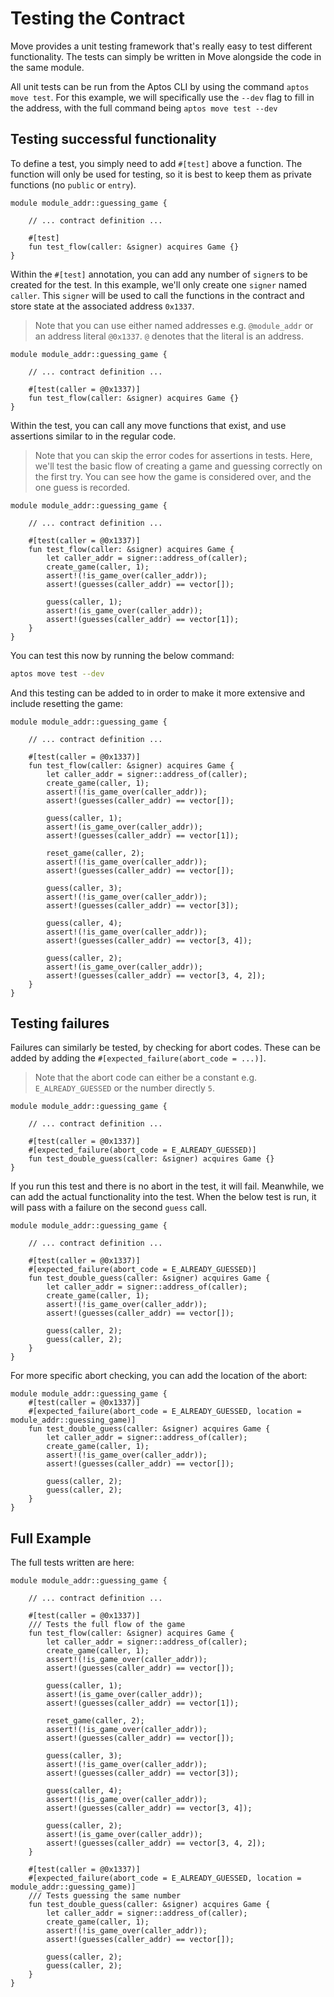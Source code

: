 # Testing the Contract

Move provides a unit testing framework that's really easy to test different functionality. The tests can simply be
written in Move alongside the code in the same module.

All unit tests can be run from the Aptos CLI by using the command `aptos move test`. For this example, we will
specifically use the `--dev` flag to fill in the address, with the full command being `aptos move test --dev`

## Testing successful functionality

To define a test, you simply need to add `#[test]` above a function. The function will only be used for testing, so it
is best to keep them as private functions (no `public` or `entry`).

```move
module module_addr::guessing_game {

    // ... contract definition ...

    #[test]
    fun test_flow(caller: &signer) acquires Game {}
}
```

Within the `#[test]` annotation, you can add any number of `signer`s to be created for the test. In this example, we'll
only create one `signer` named `caller`. This `signer` will be used to call the functions in the contract and store
state at the associated address `0x1337`.

> Note that you can use either named addresses e.g. `@module_addr` or an address literal `@0x1337`.  `@` denotes that
> the literal is an address.

```move
module module_addr::guessing_game {

    // ... contract definition ...

    #[test(caller = @0x1337)]
    fun test_flow(caller: &signer) acquires Game {}
}
```

Within the test, you can call any move functions that exist, and use assertions similar to in the regular code.

> Note that you can skip the error codes for assertions in tests. Here, we'll test the basic flow of creating a game and
> guessing correctly on the first try. You can see how the game is considered over, and the one guess is recorded.

```move
module module_addr::guessing_game {

    // ... contract definition ...

    #[test(caller = @0x1337)]
    fun test_flow(caller: &signer) acquires Game {
        let caller_addr = signer::address_of(caller);
        create_game(caller, 1);
        assert!(!is_game_over(caller_addr));
        assert!(guesses(caller_addr) == vector[]);

        guess(caller, 1);
        assert!(is_game_over(caller_addr));
        assert!(guesses(caller_addr) == vector[1]);
    }
}
```

You can test this now by running the below command:

```sh
aptos move test --dev
```

And this testing can be added to in order to make it more extensive and include resetting the game:

```move
module module_addr::guessing_game {

    // ... contract definition ...

    #[test(caller = @0x1337)]
    fun test_flow(caller: &signer) acquires Game {
        let caller_addr = signer::address_of(caller);
        create_game(caller, 1);
        assert!(!is_game_over(caller_addr));
        assert!(guesses(caller_addr) == vector[]);

        guess(caller, 1);
        assert!(is_game_over(caller_addr));
        assert!(guesses(caller_addr) == vector[1]);

        reset_game(caller, 2);
        assert!(!is_game_over(caller_addr));
        assert!(guesses(caller_addr) == vector[]);

        guess(caller, 3);
        assert!(!is_game_over(caller_addr));
        assert!(guesses(caller_addr) == vector[3]);

        guess(caller, 4);
        assert!(!is_game_over(caller_addr));
        assert!(guesses(caller_addr) == vector[3, 4]);

        guess(caller, 2);
        assert!(is_game_over(caller_addr));
        assert!(guesses(caller_addr) == vector[3, 4, 2]);
    }
}
```

## Testing failures

Failures can similarly be tested, by checking for abort codes. These can be added by adding the
`#[expected_failure(abort_code = ...)]`.

> Note that the abort code can either be a constant e.g. `E_ALREADY_GUESSED` or the number directly `5`.

```move
module module_addr::guessing_game {

    // ... contract definition ...

    #[test(caller = @0x1337)]
    #[expected_failure(abort_code = E_ALREADY_GUESSED)]
    fun test_double_guess(caller: &signer) acquires Game {}
}
```

If you run this test and there is no abort in the test, it will fail. Meanwhile, we can add the actual functionality
into the test. When the below test is run, it will pass with a failure on the second `guess` call.

```move
module module_addr::guessing_game {

    // ... contract definition ...

    #[test(caller = @0x1337)]
    #[expected_failure(abort_code = E_ALREADY_GUESSED)]
    fun test_double_guess(caller: &signer) acquires Game {
        let caller_addr = signer::address_of(caller);
        create_game(caller, 1);
        assert!(!is_game_over(caller_addr));
        assert!(guesses(caller_addr) == vector[]);

        guess(caller, 2);
        guess(caller, 2);
    }
}
```

For more specific abort checking, you can add the location of the abort:

```move
module module_addr::guessing_game {
    #[test(caller = @0x1337)]
    #[expected_failure(abort_code = E_ALREADY_GUESSED, location = module_addr::guessing_game)]
    fun test_double_guess(caller: &signer) acquires Game {
        let caller_addr = signer::address_of(caller);
        create_game(caller, 1);
        assert!(!is_game_over(caller_addr));
        assert!(guesses(caller_addr) == vector[]);

        guess(caller, 2);
        guess(caller, 2);
    }
}
```

## Full Example

The full tests written are here:

```move
module module_addr::guessing_game {

    // ... contract definition ...

    #[test(caller = @0x1337)]
    /// Tests the full flow of the game
    fun test_flow(caller: &signer) acquires Game {
        let caller_addr = signer::address_of(caller);
        create_game(caller, 1);
        assert!(!is_game_over(caller_addr));
        assert!(guesses(caller_addr) == vector[]);

        guess(caller, 1);
        assert!(is_game_over(caller_addr));
        assert!(guesses(caller_addr) == vector[1]);

        reset_game(caller, 2);
        assert!(!is_game_over(caller_addr));
        assert!(guesses(caller_addr) == vector[]);

        guess(caller, 3);
        assert!(!is_game_over(caller_addr));
        assert!(guesses(caller_addr) == vector[3]);

        guess(caller, 4);
        assert!(!is_game_over(caller_addr));
        assert!(guesses(caller_addr) == vector[3, 4]);

        guess(caller, 2);
        assert!(is_game_over(caller_addr));
        assert!(guesses(caller_addr) == vector[3, 4, 2]);
    }

    #[test(caller = @0x1337)]
    #[expected_failure(abort_code = E_ALREADY_GUESSED, location = module_addr::guessing_game)]
    /// Tests guessing the same number
    fun test_double_guess(caller: &signer) acquires Game {
        let caller_addr = signer::address_of(caller);
        create_game(caller, 1);
        assert!(!is_game_over(caller_addr));
        assert!(guesses(caller_addr) == vector[]);

        guess(caller, 2);
        guess(caller, 2);
    }
}
```